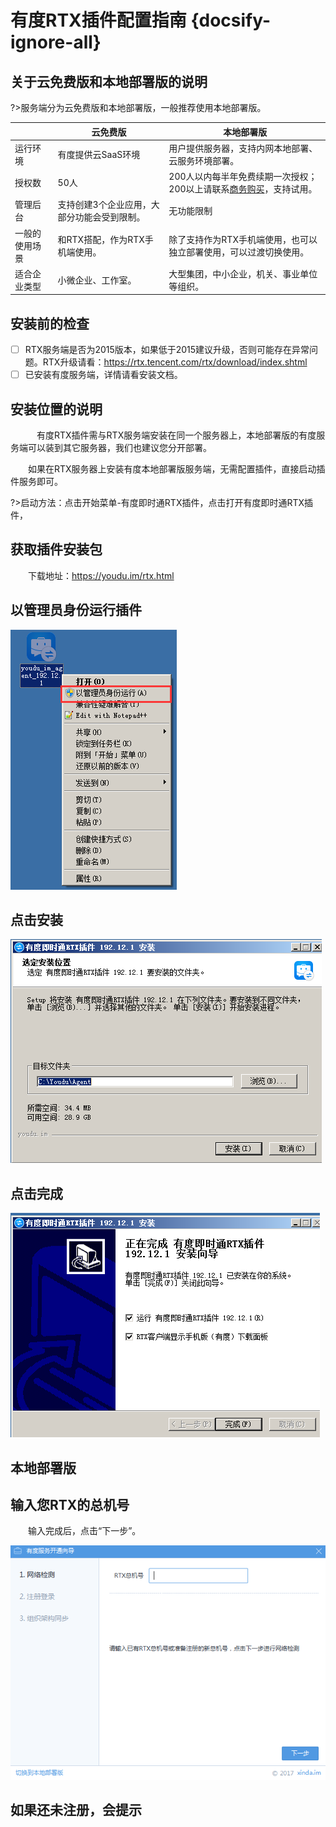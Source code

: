# 有度RTX插件配置指南 {docsify-ignore-all}

## 关于云免费版和本地部署版的说明

?>服务端分为云免费版和本地部署版，一般推荐使用本地部署版。

|                | 云免费版                                    | 本地部署版                                                   |
| -------------- | ------------------------------------------- | ------------------------------------------------------------ |
| 运行环境       | 有度提供云SaaS环境                          | 用户提供服务器，支持内网本地部署、云服务环境部署。           |
| 授权数         | 50人                                        | 200人以内每半年免费续期一次授权；200以上请联系[商务购买](https://youdu.im/contact.html)，支持试用。 |
| 管理后台       | 支持创建3个企业应用，大部分功能会受到限制。 | 无功能限制                                                   |
| 一般的使用场景 | 和RTX搭配，作为RTX手机端使用。              | 除了支持作为RTX手机端使用，也可以独立部署使用，可以过渡切换使用。 |
| 适合企业类型   | 小微企业、工作室。                          | 大型集团，中小企业，机关、事业单位等组织。                   |

## 安装前的检查

- [ ] RTX服务端是否为2015版本，如果低于2015建议升级，否则可能存在异常问题。RTX升级请看：https://rtx.tencent.com/rtx/download/index.shtml
- [ ] 已安装有度服务端，详情请看安装文档。

## 安装位置的说明

　　　有度RTX插件需与RTX服务端安装在同一个服务器上，本地部署版的有度服务端可以装到其它服务器，我们也建议您分开部署。

 　　如果在RTX服务器上安装有度本地部署版服务端，无需配置插件，直接启动插件服务即可。

?>启动方法：点击开始菜单-有度即时通RTX插件，点击打开有度即时通RTX插件，

## 获取插件安装包

　　下载地址：https://youdu.im/rtx.html

## 以管理员身份运行插件

![image-20200323174117913](image-20200323174117913.png)

## 点击安装

![image-20200323174236919](image-20200323174236919.png)

## 点击完成

![image-20200323174256742](image-20200323174256742.png)

## 本地部署版

## 输入您RTX的总机号

　　输入完成后，点击“下一步”。

![image-20200323174341006](image-20200323174341006.png)

## 如果还未注册，会提示